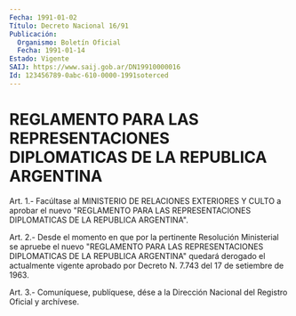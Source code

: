 ```yaml
---
Fecha: 1991-01-02
Título: Decreto Nacional 16/91
Publicación:
  Organismo: Boletín Oficial
  Fecha: 1991-01-14
Estado: Vigente
SAIJ: https://www.saij.gob.ar/DN19910000016
Id: 123456789-0abc-610-0000-1991soterced
---
```

# REGLAMENTO PARA LAS REPRESENTACIONES DIPLOMATICAS DE LA REPUBLICA ARGENTINA

<a id="1"></a>
Art.  1.-  Facúltase  al MINISTERIO DE RELACIONES EXTERIORES Y CULTO  a  aprobar el nuevo "REGLAMENTO  PARA  LAS  REPRESENTACIONES DIPLOMATICAS DE LA REPUBLICA ARGENTINA".

<a id="2"></a>
Art.  2.- Desde el momento en que por la pertinente Resolución Ministerial se apruebe el nuevo "REGLAMENTO PARA LAS REPRESENTACIONES  DIPLOMATICAS  DE  LA REPUBLICA ARGENTINA" quedará derogado el actualmente vigente aprobado  por  Decreto N. 7.743 del 17 de setiembre de 1963.

<a id="3"></a>
Art. 3.- Comuníquese, publíquese, dése a la Dirección Nacional del Registro Oficial y archívese.